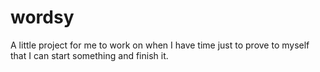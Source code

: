wordsy
======

A little project for me to work on when I have time just to prove to myself that I can start something and finish it.
